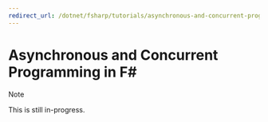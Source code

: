 ```yaml
---
redirect_url: /dotnet/fsharp/tutorials/asynchronous-and-concurrent-programming/async
---
```


# Asynchronous and Concurrent Programming in F# #

> [!NOTE]
> This is still in-progress.